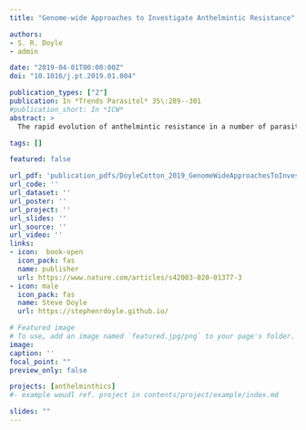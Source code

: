 ```yaml
---
title: "Genome-wide Approaches to Investigate Anthelmintic Resistance"

authors:
- S. R. Doyle
- admin

date: "2019-04-01T00:00:00Z"
doi: "10.1016/j.pt.2019.01.004"

publication_types: ["2"]
publication: In *Trends Parasitol* 35\:289--301
#publication_short: In *ICW*
abstract: >
  The rapid evolution of anthelmintic resistance in a number of parasites of livestock and domesticated animals has occurred in response to widespread use of anthelmintics for parasite control, and threatens the success of parasite control of species that infect humans. The genetic basis of resistance to most anthelmintics remains poorly resolved. Genome-wide approaches are now accessible due to recent advances in high-throughput sequencing, and are increasingly applied to characterize traits including drug resistance. Here, we discuss why traditional candidate gene studies have largely failed to define the genetics of resistance, and why - and in what circumstances - we expect genome-wide approaches to shed new light on the modes of action and the evolution of resistance to anthelmintic compounds.

tags: []

featured: false

url_pdf: 'publication_pdfs/DoyleCotton_2019_GenomeWideApproachesToInvestigateAnthelminthicResistance_TrendsInParasitology.pdf'
url_code: ''
url_dataset: ''
url_poster: ''
url_project: ''
url_slides: ''
url_source: ''
url_video: ''
links:
- icon:  book-open
  icon_pack: fas
  name: publisher
  url: https://www.nature.com/articles/s42003-020-01377-3
- icon: male
  icon_pack: fas
  name: Steve Doyle
  url: https://stephenrdoyle.github.io/

# Featured image
# To use, add an image named `featured.jpg/png` to your page's folder.
image:
caption: ''
focal_point: ""
preview_only: false

projects: [anthelminthics]
#- example woudl ref. project in contents/project/example/index.md

slides: ""
---
```

